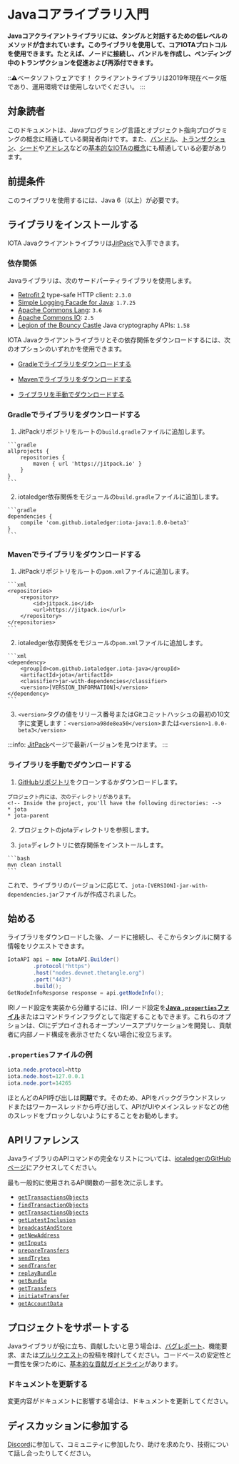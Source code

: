 # Javaコアライブラリ入門
<!-- # Get started with the Java core library -->

**Javaコアクライアントライブラリには、タングルと対話するための低レベルのメソッドが含まれています。このライブラリを使用して、コアIOTAプロトコルを使用できます。たとえば、ノードに接続し、バンドルを作成し、ペンディング中のトランザクションを促進および再添付できます。**
<!-- **The Java core client library includes low-level methods for interacting with the Tangle. You can use this library to use the core IOTA protocol. For example, you can connect to nodes, create bundles, and promote and reattach pending transactions.** -->

:::warning:ベータソフトウェアです！
クライアントライブラリは2019年現在ベータ版であり、運用環境では使用しないでください。
:::
<!-- :::warning:Beta software -->
<!-- The client libraries are currently in beta and you should not use them in production environments. -->
<!-- ::: -->

## 対象読者
<!-- ## Audience -->

このドキュメントは、Javaプログラミング言語とオブジェクト指向プログラミングの概念に精通している開発者向けです。また、[バンドル](root://getting-started/0.1/transactions/bundles.md)、[トランザクション](root://getting-started/0.1/transactions/transactions.md)、[シード](root://getting-started/0.1/clients/seeds.md)や[アドレス](root://getting-started/0.1/clients/addresses.md)などの[基本的なIOTAの概念](root://getting-started/0.1/introduction/overview.md)にも精通している必要があります。
<!-- This documentation is for developers who are familiar with the Java programming language and object-oriented programming concepts. You should also be familiar with [basic IOTA concepts](root://getting-started/0.1/introduction/overview.md) such as [bundles](root://getting-started/0.1/transactions/bundles.md), [transactions](root://getting-started/0.1/transactions/transactions.md), [seeds](root://getting-started/0.1/clients/seeds.md), and [addresses](root://getting-started/0.1/clients/addresses.md). -->

## 前提条件
<!-- ## Prerequisites -->

このライブラリを使用するには、Java 6（以上）が必要です。
<!-- To use this library, you must have Java 6 (or later). -->

## ライブラリをインストールする
<!-- ## Install the library -->

IOTA Javaクライアントライブラリは[JitPack](https://jitpack.io/)で入手できます。
<!-- The IOTA Java client library is available on [JitPack](https://jitpack.io/). -->

### 依存関係
<!-- ### Dependencies -->

Javaライブラリは、次のサードパーティライブラリを使用します。
<!-- The Java library uses the following third-party libraries: -->

- [Retrofit 2](https://square.github.io/retrofit/) type-safe HTTP client: `2.3.0`
- [Simple Logging Facade for Java](http://www.slf4j.org/): `1.7.25`
- [Apache Commons Lang](http://commons.apache.org/proper/commons-lang/): `3.6`
- [Apache Commons IO](http://commons.apache.org/proper/commons-io/): `2.5`
- [Legion of the Bouncy Castle](https://www.bouncycastle.org/java.html) Java cryptography APIs: `1.58`

IOTA Javaクライアントライブラリとその依存関係をダウンロードするには、次のオプションのいずれかを使用できます。
<!-- To download the IOTA Java client library and its dependencies, you can use one of the following options: -->

- [Gradleでライブラリをダウンロードする](#install-the-library-with-gradle)
<!-- - Download the library with Gradle -->
- [Mavenでライブラリをダウンロードする](#install-the-library-with-maven)
<!-- - Download the library with Maven -->
- [ライブラリを手動でダウンロードする](#install-the-library-manually)
<!-- - Download the library manually -->

<a name="install-the-library-with-gradle"></a>
### Gradleでライブラリをダウンロードする
<!-- ### Install the library with Gradle -->

1. JitPackリポジトリをルートの`build.gradle`ファイルに追加します。
  <!-- 1. Add the JitPack repository to your root `build.gradle` file -->

    ```gradle
    allprojects {
        repositories {
            maven { url 'https://jitpack.io' }
        }
    }
    ```

2. iotaledger依存関係をモジュールの`build.gradle`ファイルに追加します。
  <!-- 2. Add the iotaledger dependency to your module `build.gradle` file -->

    ```gradle
    dependencies {
        compile 'com.github.iotaledger:iota-java:1.0.0-beta3'
    }
    ```

<a name="install-the-library-with-maven"></a>
### Mavenでライブラリをダウンロードする
<!-- ### Install the library with Maven -->

1. JitPackリポジトリをルートの`pom.xml`ファイルに追加します。
  <!-- 1. Add the JitPack repository to your root `pom.xml` file -->

    ```xml
    <repositories>
        <repository>
            <id>jitpack.io</id>
            <url>https://jitpack.io</url>
        </repository>
    </repositories>
    ```

2. iotaledger依存関係をモジュールの`pom.xml`ファイルに追加します。
  <!-- 2. Add the iotaledger dependency to your module `pom.xml` file -->

    ```xml
    <dependency>
        <groupId>com.github.iotaledger.iota-java</groupId>
        <artifactId>jota</artifactId>
        <classifier>jar-with-dependencies</classifier>
        <version>[VERSION_INFORMATION]</version>
    </dependency>
    ```

3. `<version>`タグの値をリリース番号またはGitコミットハッシュの最初の10文字に変更します：`<version>a98de8ea50</version>`または`<version>1.0.0-beta3</version>`
  <!-- 3. Change the value of the `<version>` tag to either a release number or the first 10 characters of a Git commit hash: `<version>a98de8ea50</version>` or `<version>1.0.0-beta3</version>` -->

:::info:
[JitPack](https://jitpack.io/#iotaledger/iota-java)ページで最新バージョンを見つけます。
:::
<!-- :::info: -->
<!-- Find the latest version on the [JitPack](https://jitpack.io/#iotaledger/iota-java) page. -->
<!-- ::: -->

<a name="install-the-library-manually"></a>
### ライブラリを手動でダウンロードする
<!-- ### Install the library manually -->

1. [GitHubリポジトリ](https://github.com/iotaledger/iota-java)をクローンするかダウンロードします。
  <!-- 1. Clone or download the [GitHub repository](https://github.com/iotaledger/iota-java) -->

    プロジェクト内には、次のディレクトリがあります。
    <!-- Inside the project, you'll have the following directories: -->
    * jota
    * jota-parent

2. プロジェクトのjotaディレクトリを参照します。
  <!-- 2. Reference the jota directory in your project -->

3. `jota`ディレクトリに依存関係をインストールします。
  <!-- 3. In the `jota` directory, install the dependencies -->

    ```bash
    mvn clean install
    ```

これで、ライブラリのバージョンに応じて、`jota-[VERSION]-jar-with-dependencies.jar`ファイルが作成されました。
<!-- Now, you have a `jota-[VERSION]-jar-with-dependencies.jar` file, depending on your version of the library. -->

## 始める
<!-- ## Get started -->

ライブラリをダウンロードした後、ノードに接続し、そこからタングルに関する情報をリクエストできます。
<!-- After you've downloaded the library, you can connect to a node and request information from it about the Tangle. -->

```java
IotaAPI api = new IotaAPI.Builder()
        .protocol("https")
        .host("nodes.devnet.thetangle.org")
        .port("443")
        .build();
GetNodeInfoResponse response = api.getNodeInfo();
```

IRIノード設定を実装から分離するには、IRIノード設定を[**Java `.properties`ファイル**](https://en.wikipedia.org/wiki/.properties)またはコマンドラインフラグとして指定することもできます。これらのオプションは、CIにデプロイされるオープンソースアプリケーションを開発し、貢献者に内部ノード構成を表示させたくない場合に役立ちます。
<!-- To separate your IRI node configuration from the implementation, you can also specify your IRI node configuration in a [**Java `.properties` file**](https://en.wikipedia.org/wiki/.properties) or as command line flags. These options are useful if you develop an open-source application that's deployed on a CI and don't want contributors to see the internal node configuration. -->

### `.properties`ファイルの例
<!-- ### Example .properties file -->

```java
iota.node.protocol=http
iota.node.host=127.0.0.1
iota.node.port=14265
```

ほとんどのAPI呼び出しは**同期**です。そのため、APIをバックグラウンドスレッドまたはワーカースレッドから呼び出して、APIがUIやメインスレッドなどの他のスレッドをブロックしないようにすることをお勧めします。
<!-- Most API calls are **synchronous**. As a result, we recommend that you call the API from a background thread or a worker thread to stop the API from blocking other threads such as the UI or the main thread. -->

## APIリファレンス
<!-- ## API reference -->

JavaライブラリのAPIコマンドの完全なリストについては、[iotaledgerのGitHubページ](https://iotaledger.github.io/iota-java/javadoc/jota/IotaAPICommands.html#enum.constant.summary)にアクセスしてください。
<!-- For a full list of API commands for the Java library, go to the [iotaledger GitHub page](https://iotaledger.github.io/iota-java/javadoc/jota/IotaAPICommands.html#enum.constant.summary). -->

最も一般的に使用されるAPI関数の一部を次に示します。
<!-- Here are some of the most commonly used API functions: -->

- [`getTransactionsObjects`](https://iotaledger.github.io/iota-java/javadoc/jota/IotaAPI.html#getTransactionsObjects-java.lang.String:A-)
- [`findTransactionObjects`](https://iotaledger.github.io/iota-java/javadoc/jota/IotaAPI.html#findTransactionObjects-java.lang.String:A-)
- [`getTransactionsObjects`](https://iotaledger.github.io/iota-java/javadoc/jota/IotaAPI.html#getTransactionsObjects-java.lang.String:A-)
- [`getLatestInclusion`](https://iotaledger.github.io/iota-java/javadoc/jota/IotaAPI.html#getLatestInclusion-java.lang.String:A-)
- [`broadcastAndStore`](https://iotaledger.github.io/iota-java/javadoc/jota/IotaAPI.html#broadcastAndStore-java.lang.String...-)
- [`getNewAddress`](https://iotaledger.github.io/iota-java/javadoc/jota/IotaAPI.html#getNewAddress-java.lang.String-int-int-boolean-int-boolean-)
- [`getInputs`](https://iotaledger.github.io/iota-java/javadoc/jota/IotaAPI.html#getInputs-java.lang.String-int-int-int-long-)
- [`prepareTransfers`](https://iotaledger.github.io/iota-java/javadoc/jota/IotaAPI.html#prepareTransfers-java.lang.String-int-java.util.List-java.lang.String-java.util.List-boolean-)
- [`sendTrytes`](https://iotaledger.github.io/iota-java/javadoc/jota/IotaAPI.html#sendTrytes-java.lang.String:A-int-int-)
- [`sendTransfer`](https://iotaledger.github.io/iota-java/javadoc/jota/IotaAPI.html#sendTransfer-java.lang.String-int-int-int-java.util.List-jota.model.Input:A-java.lang.String-)
- [`replayBundle`](https://iotaledger.github.io/iota-java/javadoc/jota/IotaAPI.html#replayBundle-java.lang.String-int-int-)
- [`getBundle`](https://iotaledger.github.io/iota-java/javadoc/jota/IotaAPI.html#getBundle-java.lang.String-)
- [`getTransfers`](https://iotaledger.github.io/iota-java/javadoc/jota/IotaAPI.html#getTransfers-java.lang.String-int-java.lang.Integer-java.lang.Integer-java.lang.Boolean-)
- [`initiateTransfer`](https://iotaledger.github.io/iota-java/javadoc/jota/IotaAPI.html#initiateTransfer-int-java.lang.String-java.lang.String-java.util.List-boolean-)
- [`getAccountData`](https://iotaledger.github.io/iota-java/javadoc/jota/IotaAPI.html#getAccountData-java.lang.String-int-int-boolean-int-boolean-int-int-boolean-long-)

## プロジェクトをサポートする
<!-- ## Support the project -->

Javaライブラリが役に立ち、貢献したいと思う場合は、[バグレポート](https://github.com/iotaledger/iota-java/issues/new-issue)、機能要求、または[プルリクエスト](https://github.com/iotaledger/iota-java/pulls/)の投稿を検討してください。コードベースの安定性と一貫性を保つために、[基本的な貢献ガイドライン](https://github.com/iotaledger/iota-java/blob/dev/CONTRIBUTING.md)があります。
<!-- If the Java library has been useful to you and you feel like contributing, consider posting a [bug report](https://github.com/iotaledger/iota-java/issues/new-issue), feature request or a [pull request](https://github.com/iotaledger/iota-java/pulls/). -->
<!-- We have some [basic contribution guidelines](https://github.com/iotaledger/iota-java/blob/dev/CONTRIBUTING.md) to keep our code base stable and consistent. -->

### ドキュメントを更新する
<!-- ### Update documentation -->

変更内容がドキュメントに影響する場合は、ドキュメントを更新してください。
<!-- If your changes affect the documentation, please update it. -->

## ディスカッションに参加する
<!-- ## Join the discussion -->

[Discord](https://discord.iota.org)に参加して、コミュニティに参加したり、助けを求めたり、技術について話し合ったりしてください。
<!-- Join our [Discord](https://discord.iota.org) to get involved in the community, ask for help, or to discuss the technology. -->
